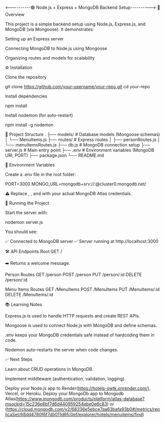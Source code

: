 <----------🟢 Node.js + Express + MongoDB Backend Setup---------->
📌 Overview

This project is a simple backend setup using Node.js, Express.js, and MongoDB (via Mongoose).
It demonstrates:

Setting up an Express server

Connecting MongoDB to Node.js using Mongoose

Organizing routes and models for scalability

⚙️ Installation

Clone the repository

git clone https://github.com/your-username/your-repo.git
cd your-repo


Install dependencies

npm install


Install nodemon (for auto-restart)

npm install -g nodemon

📂 Project Structure
.
├── models/             # Database models (Mongoose schemas)
│   └── MenuItems.js
├── routes/             # Express routes
│   ├── personRoutes.js
│   └── menuItemsRoutes.js
├── db.js               # MongoDB connection setup
├── server.js           # Main entry point
├── .env                # Environment variables (MongoDB URI, PORT)
├── package.json
└── README.md

🔑 Environment Variables

Create a .env file in the root folder:

PORT=3000
MONGO_URL=mongodb+srv://<username>:<password>@cluster0.mongodb.net/<dbname>


⚠️ Replace <username>, <password>, and <dbname> with your actual MongoDB Atlas credentials.

🚀 Running the Project

Start the server with:

nodemon server.js


You should see:

✅ Connected to MongoDB server
✅ Server running at http://localhost:3000

🛠️ API Endpoints
Root
GET /


➡️ Returns a welcome message.

Person Routes
GET    /person
POST   /person
PUT    /person/:id
DELETE /person/:id

Menu Items Routes
GET    /MenuItems
POST   /MenuItems
PUT    /MenuItems/:id
DELETE /MenuItems/:id

📚 Learning Notes

Express.js is used to handle HTTP requests and create REST APIs.

Mongoose is used to connect Node.js with MongoDB and define schemas.

.env keeps your MongoDB credentials safe instead of hardcoding them in code.

Nodemon auto-restarts the server when code changes.

✅ Next Steps

Learn about CRUD operations in MongoDB.

Implement middleware (authentication, validation, logging).

Deploy your Node.js app to Render(https://hotels-owtk.onrender.com/), Vercel, or Heroku.
Deploy your MongoDb app to Mongodb Atlas(https://www.mongodb.com/products/platform/atlas-database?msockid=15c236e6bf7d6d440959254ebe0e6c83)
or (https://cloud.mongodb.com/v2/68336e5ebce7aa63bafa93b0#/metrics/replicaSet/68dd4780f6f7db011d6fc0ef/explorer/hotels/menuitems/find)

